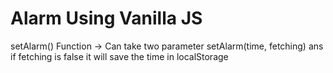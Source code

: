 # Alarm Using Vanilla JS
setAlarm() Function -> Can take two parameter setAlarm(time, fetching) ans if fetching is false it will save the time in localStorage
